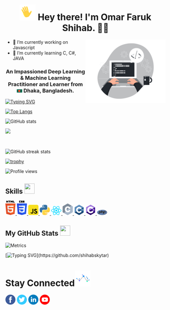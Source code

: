 <h1 align="center"><img src="https://raw.githubusercontent.com/shihabskytar/shihabskytar/main/Social%20Icons%20Set/wave%20hand.gif" width="50px"/> Hey there! I'm Omar Faruk Shihab. 👨‍💻</h1>

<img height="50%" width="50%" align="right" alt="Github" src="https://github.com/shihabskytar/shihabskytar/blob/701c88dee7c32dd63063e038ff36712316a2c7a8/Others/Hand-coding.svg" /> 

- 🔭 I’m currently working on Javascript 
- 🌱 I’m currently learning C, C#, JAVA 

<h3 align="center">An Impassioned Deep Learning & Machine Learning Practitioner and Learner from <img src="https://raw.githubusercontent.com/shihabskytar/shihabskytar/main/Social%20Icons%20Set/bd-flag.png" width="17" /> <b>Dhaka, Bangladesh</b>.</h3>

[![Typing SVG](https://readme-typing-svg.herokuapp.com?color=84F17B&background=090D1300&center=true&vCenter=true&lines=Entrepreneur;Investor;Researcher;Cyber+Security+Specialist;Digital+Marketer)](https://git.io/typing-svg)

[![Top Langs](https://github-readme-stats.vercel.app/api/top-langs/?username=shihabskytar)](https://github.com/anuraghazra/github-readme-stats)

![GitHub stats](https://github-readme-stats.vercel.app/api?username=shihabskytar&show_icons=true)  

![](https://raw.githubusercontent.com/yoshi389111/github-profile-3d-contrib/main/docs/demo/profile-night-rainbow.svg)

<br>

![GitHub streak stats](https://github-readme-streak-stats.herokuapp.com/?user=shihabskytar)  

[![trophy](https://github-profile-trophy.vercel.app/?username=shihabskytar)](https://github.com/ryo-ma/github-profile-trophy)

![Profile views](https://gpvc.arturio.dev/shihabskytar)  

<h2> Skills <img src = "https://media2.giphy.com/media/QssGEmpkyEOhBCb7e1/giphy.gif?cid=ecf05e47a0n3gi1bfqntqmob8g9aid1oyj2wr3ds3mg700bl&rid=giphy.gif" width = 32px height=32px> </h2>
<a href= https://github.com/shihabskytar?tab=repositories&q=&type=&language=html&sort= > <img width ='32px' src ='https://raw.githubusercontent.com/shihabskytar/shihabskytar/main/Programming%20Langauge%20Icons%20Set/HTML.svg'> </a>
<a href= https://github.com/shihabskytar?tab=repositories&q=&type=&language=css&sort= > <img width ='32px' src ='https://raw.githubusercontent.com/shihabskytar/shihabskytar/main/Programming%20Langauge%20Icons%20Set/CSS.svg'> </a>
<a href= https://github.com/shihabskytar?tab=repositories&q=&type=&language=javascript&sort= > <img width ='32px' src ='https://raw.githubusercontent.com/shihabskytar/shihabskytar/main/Programming%20Langauge%20Icons%20Set/javascript.svg'> </a>
<a href= https://github.com/shihabskytar?tab=repositories&q=&type=&language=python&sort= > <img width ='32px' src ='https://raw.githubusercontent.com/shihabskytar/shihabskytar/main/Programming%20Langauge%20Icons%20Set/python.svg'> </a>
<a href= https://github.com/shihabskytar?tab=repositories&q=&type=&language=reactjs&sort= > <img width ='32px' src ='https://raw.githubusercontent.com/shihabskytar/shihabskytar/main/Programming%20Langauge%20Icons%20Set/react.svg'> </a>
<a href= https://github.com/shihabskytar?tab=repositories&q=&type=&language=c&sort= > <img width ='32px' src ='https://raw.githubusercontent.com/shihabskytar/shihabskytar/main/Programming%20Langauge%20Icons%20Set/c-programming.svg'> </a>
<a href= https://github.com/shihabskytar?tab=repositories&q=&type=&language=cpp&sort= > <img width ='32px' src ='https://raw.githubusercontent.com/shihabskytar/shihabskytar/main/Programming%20Langauge%20Icons%20Set/cpp.svg'> </a>
<a href= https://github.com/shihabskytar?tab=repositories&q=&type=&language=csharp&sort= > <img width ='32px' src ='https://raw.githubusercontent.com/shihabskytar/shihabskytar/main/Programming%20Langauge%20Icons%20Set/c-sharp.svg'> </a>
<a href= https://github.com/shihabskytar?tab=repositories&q=&type=&language=php&sort= > <img width ='32px' src ='https://raw.githubusercontent.com/shihabskytar/shihabskytar/main/Programming%20Langauge%20Icons%20Set/php.svg'> </a>


<br>

<h2> My GitHub Stats <img src='https://media1.giphy.com/media/du3J3cXyzhj75IOgvA/giphy.gif?cid=ecf05e47x2g034i9pzwtzzsd3xgg2w9nr94t4tflbbgo3008&rid=giphy.gif' width='32px' height=32px> </h2>

![Metrics](https://metrics.lecoq.io/shihabskytar?template=terminal&base.header=0&base.activity=0&base.repositories=0&base.metadata=0&languages=1&languages.limit=8&languages.colors=github&languages.threshold=0%25&config.timezone=America%2FToronto)


[![Typing SVG](https://readme-typing-svg.herokuapp.com/?font=Righteous&color=016EEA&size=60&center=true&vCenter=true&width=900&height=100&lines=Thanks+For+Visiting+My+Profile!!.;Will+See+You+Again!...)](https://github.com/shihabskytar)

# Stay Connected<img src='https://raw.githubusercontent.com/shihabskytar/shihabskytar/1842dd9324a250362fb9017805adc061ebc6c505/Social%20Icons%20Set/930579_7b7a80be38f74af2813492be6e993734_mv2.gif' width="50px" height=50px> </h2>
<a href = 'https://www.facebook.com/shihabskytar'> <img width = '32px' align= 'center' src="https://raw.githubusercontent.com/shihabskytar/shihabskytar/main/Social%20Icons%20Set/facebook.svg"/></a> 
<a href = 'https://twitter.com/shihabskytar'> <img width = '32px' align= 'center' src="https://raw.githubusercontent.com/shihabskytar/shihabskytar/1842dd9324a250362fb9017805adc061ebc6c505/Social%20Icons%20Set/twitter.svg"/></a> 
<a href = 'https://www.linkedin.com/in/shihabskytar'> <img width = '32px' align= 'center' src="https://raw.githubusercontent.com/shihabskytar/shihabskytar/1842dd9324a250362fb9017805adc061ebc6c505/Social%20Icons%20Set/linkedin.svg"/></a> 
<a href = 'https://www.youtube.com/c/ShihabSkytar'> <img width = '32px' align= 'center' src="https://raw.githubusercontent.com/shihabskytar/shihabskytar/1842dd9324a250362fb9017805adc061ebc6c505/Social%20Icons%20Set/YouTube.svg"/></a> 

